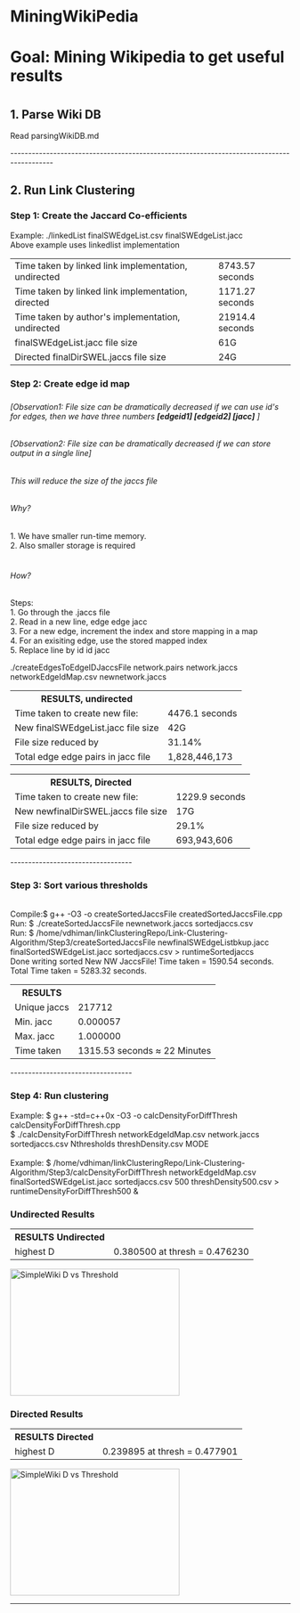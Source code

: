 # MiningWikiPedia
<h1>Goal: Mining Wikipedia to get useful results <h1>
<h2>1. Parse Wiki DB</h2> 
<p>Read parsingWikiDB.md</p>
------------------------------------------------------------------------------------------
<h2>2. Run Link Clustering</h2>

<h3>Step 1: Create the Jaccard Co-efficients </h3>

<p>Example: ./linkedList finalSWEdgeList.csv finalSWEdgeList.jacc <br>
Above example uses linkedlist implementation
</p>
<table>
<tr><td>
Time taken by linked link implementation, undirected</td><td> 8743.57 seconds
</td></tr>
<tr><td>
Time taken by linked link implementation, directed</td><td> 1171.27 seconds
</td></tr>
<tr><td>
Time taken by author's implementation, undirected</td><td> 21914.4 seconds
</td></tr>
<tr><td>
finalSWEdgeList.jacc file size  </td><td> 61G
</td></tr>
<tr><td>
Directed finalDirSWEL.jaccs file size  </td><td> 24G
</td></tr>
</table> 
<h3>Step 2: Create edge id map <h3>
<h6>[Observation1: File size can be dramatically decreased if we can use id's for edges, then we have three numbers <b>[edgeid1] [edgeid2] [jacc]</b> ]<h6>
<h6>[Observation2: File size can be dramatically decreased if we can store output in a single line]<h6>
<p>
This will reduce the size of the jaccs file
</p>
<h6>Why?</h6>
<p>
1. We have smaller run-time memory.</br>
2. Also smaller storage is required</br></br>
</p>
<h6>How?</h6>
<p>
Steps:</br>
1. Go through the .jaccs file</br>
2. Read in a new line, edge edge jacc</br>
3. For a new edge, increment the index and store mapping in a map</br>
4. For an exisiting edge, use the stored mapped index</br>
5. Replace line by id id jacc</br>
</p>
</p>
<p>
./createEdgesToEdgeIDJaccsFile network.pairs network.jaccs networkEdgeIdMap.csv newnetwork.jaccs
</p> 
<p>
<table>
<tr>
 <th>RESULTS, undirected</th>
  
</tr>
<tr><td>
Time taken to create new file:</td><td> 4476.1 seconds
</td></tr> 
<tr><td>
New finalSWEdgeList.jacc file size  </td><td> 42G
</td></tr>
<tr><td>
File size reduced by  </td><td> 31.14%
</td></tr>
<tr>
 <td>
 Total edge edge pairs in jacc file
 </td>
 <td>
  1,828,446,173
 </td>
</tr>
</table>
</p>
<p>
<table>
<tr>
 <th>RESULTS, Directed </th>
  
</tr>
<tr><td>
Time taken to create new file:</td><td> 1229.9 seconds
</td></tr> 
<tr><td>
New newfinalDirSWEL.jaccs file size  </td><td> 17G
</td></tr>
<tr><td>
File size reduced by  </td><td> 29.1%
</td></tr>
<tr>
 <td>
 Total edge edge pairs in jacc file
 </td>
 <td>
    693,943,606
 </td>
</tr>
</table>
</p>
----------------------------------
<h3>Step 3: Sort various thresholds</h3>
<p></br>
Compile:$ g++ -O3 -o createSortedJaccsFile createdSortedJaccsFile.cpp </br>
Run:  $ ./createSortedJaccsFile newnetwork.jaccs sortedjaccs.csv</br>
Run:  $ /home/vdhiman/linkClusteringRepo/Link-Clustering-Algorithm/Step3/createSortedJaccsFile newfinalSWEdgeListbkup.jacc finalSortedSWEdgeList.jacc sortedjaccs.csv > runtimeSortedjaccs </br>
Done writing sorted New NW JaccsFile! Time taken = 1590.54 seconds. 
Total Time taken = 5283.32 seconds. 
 
</p>
<table>
<tr>
 <th>RESULTS</th>
 <th></th>
</tr>
<tr>
 <td>
  Unique jaccs
 </td>
 <td>
 217712
 </td>
</tr> 
<tr>
 <td>
  Min. jacc  
 </td>
 <td> 
 0.000057
 </td>
</tr>
<tr>
 <td>
  Max. jacc  
 </td>
 <td>  
 1.000000
 </td>
 </tr>
 <tr>
  <td>
   Time taken
  </td>
  <td>
   1315.53 seconds ≈ 22 Minutes 
  </td>
 </tr>
</table>
</p>
----------------------------------
<h3>Step 4: Run clustering</h3>
<p>
Example:  $ g++ -std=c++0x -O3 -o calcDensityForDiffThresh calcDensityForDiffThresh.cpp </br>
          $ ./calcDensityForDiffThresh networkEdgeIdMap.csv network.jaccs sortedjaccs.csv  Nthresholds threshDensity.csv MODE</br>
</br>
Example: $ /home/vdhiman/linkClusteringRepo/Link-Clustering-Algorithm/Step3/calcDensityForDiffThresh networkEdgeIdMap.csv finalSortedSWEdgeList.jacc sortedjaccs.csv 500 threshDensity500.csv > runtimeDensityForDiffThresh500 &

<h3>Undirected Results</h3>
<table>
<tr>
 <th>RESULTS Undirected</th>
 <th></th>
</tr>
<tr>
 <td>
  highest D 
 </td>
 <td>
 0.380500 at thresh = 0.476230
 </td> 
 </tr>
</table>
</p>

<img src="https://cloud.githubusercontent.com/assets/4389099/8891292/ecd117c4-3323-11e5-957c-6d89742a7a99.png"
 alt="SimpleWiki D vs Threshold" style="width:304px;height:228px;">  
 
 <h3>Directed Results</h3>
<table>
<tr>
 <th>RESULTS Directed</th>
 <th></th>
</tr>
<tr>
 <td>
  highest D 
 </td>
 <td>
0.239895 at thresh = 0.477901
 </td> 
 </tr>
</table>
</p>

<img src="https://cloud.githubusercontent.com/assets/4389099/8891292/ecd117c4-3323-11e5-957c-6d89742a7a99.png"
 alt="SimpleWiki D vs Threshold" style="width:304px;height:228px;">  

----------------------------------
